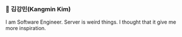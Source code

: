 ### 🙂 김강민(Kangmin Kim)

I am Software Engineer. Server is weird things. I thought that it give me more inspiration.

